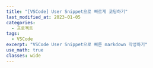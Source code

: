 ```yaml
---
title: "[VSCode] User Snippet으로 빠르게 코딩하기"
last_modified_at: 2023-01-05
categories:
  - 프로젝트
tags:
  - VSCode
excerpt: "VSCode User Snippet으로 빠른 markdown 작성하기"
use_math: true
classes: wide
---
```


